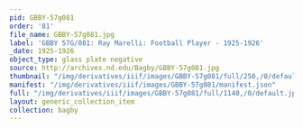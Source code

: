 ```yaml
---
pid: GBBY-57g081
order: '81'
file_name: GBBY-57g081.jpg
label: 'GBBY 57G/081: Ray Marelli: Football Player - 1925-1926'
_date: 1925-1926
object_type: glass plate negative
source: http://archives.nd.edu/Bagby/GBBY-57g081.jpg
thumbnail: "/img/derivatives/iiif/images/GBBY-57g081/full/250,/0/default.jpg"
manifest: "/img/derivatives/iiif/images/GBBY-57g081/manifest.json"
full: "/img/derivatives/iiif/images/GBBY-57g081/full/1140,/0/default.jpg"
layout: generic_collection_item
collection: bagby
---
```

